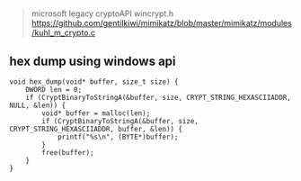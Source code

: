 # 
> microsoft legacy cryptoAPI    wincrypt.h
> https://github.com/gentilkiwi/mimikatz/blob/master/mimikatz/modules/kuhl_m_crypto.c  


## hex dump using windows api  
```
void hex_dump(void* buffer, size_t size) {
    DWORD len = 0;
    if (CryptBinaryToStringA(&buffer, size, CRYPT_STRING_HEXASCIIADDR, NULL, &len)) {
        void* buffer = malloc(len);
        if (CryptBinaryToStringA(&buffer, size, CRYPT_STRING_HEXASCIIADDR, buffer, &len)) {
            printf("%s\n", (BYTE*)buffer);
        }
        free(buffer);
    }
}
```
